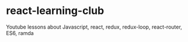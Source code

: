 # react-learning-club
Youtube lessons about Javascript, react, redux, redux-loop, react-router, ES6, ramda
